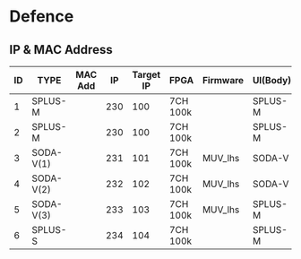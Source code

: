 # Defence

IP & MAC Address
--
|ID|TYPE| MAC Add | IP | Target IP | FPGA | Firmware | UI(Body) |  ETC |
|---|---|---|---|---|---|---|---|---|
|1|SPLUS-M| | 230 | 100 |7CH 100k||SPLUS-M|Portable|
|2|SPLUS-M| | 230 | 100 |7CH 100k||SPLUS-M|ENV Test|
|3|SODA-V(1)| | 231 | 101 |7CH 100k |MUV_lhs|SODA-V||
|4|SODA-V(2)| | 232 | 102 |7CH 100k |MUV_lhs|SODA-V||
|5|SODA-V(3)| | 233 | 103 |7CH 100k |MUV_lhs|SPLUS-M| SW Only |
|6|SPLUS-S| | 234 | 104 |7CH 100k  || SPLUS-M | 6CH |

